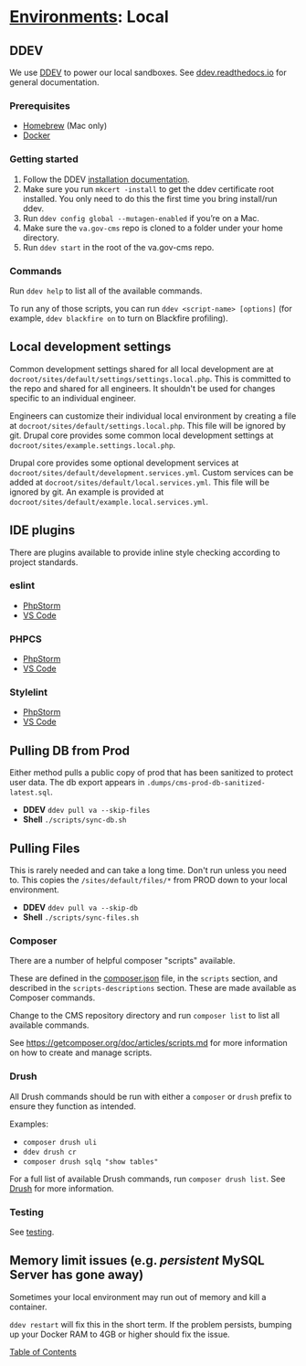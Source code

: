 # [Environments](environments): Local

## DDEV

We use [DDEV](https://ddev.com/) to power our local sandboxes.  See [ddev.readthedocs.io](https://ddev.readthedocs.io/en/latest/) for general documentation.

### Prerequisites

- [Homebrew](https://brew.sh/) (Mac only)
- [Docker](https://docs.docker.com/get-docker/)

### Getting started

1. Follow the DDEV [installation documentation](https://ddev.readthedocs.io/en/latest/users/install/ddev-installation/).
1. Make sure you run `mkcert -install` to get the ddev certificate root installed. You only need to do this the first time you bring install/run ddev.
1. Run `ddev config global --mutagen-enabled` if you’re on a Mac.
1. Make sure the `va.gov-cms` repo is cloned to a folder under your home directory.
1. Run `ddev start` in the root of the va.gov-cms repo.

### Commands

Run `ddev help` to list all of the available commands.

To run any of those scripts, you can run `ddev <script-name> [options]` (for example, `ddev blackfire on` to turn on Blackfire profiling).

## Local development settings

Common development settings shared for all local development are at `docroot/sites/default/settings/settings.local.php`. This is committed to the repo and shared for all engineers. It shouldn't be used for changes specific to an individual engineer.

Engineers can customize their individual local environment by creating a file at `docroot/sites/default/settings.local.php`. This file will be ignored by git. Drupal core provides some common local development settings at `docroot/sites/example.settings.local.php`.

Drupal core provides some optional development services at `docroot/sites/default/development.services.yml`. Custom services can be added at `docroot/sites/default/local.services.yml`. This file will be ignored by git. An example is provided at `docroot/sites/default/example.local.services.yml`.

## IDE plugins

There are plugins available to provide inline style checking according to project standards.

### eslint

- [PhpStorm](https://www.jetbrains.com/help/phpstorm/eslint.html)
- [VS Code](https://marketplace.visualstudio.com/items?itemName=dbaeumer.vscode-eslint)

### PHPCS

- [PhpStorm](https://www.jetbrains.com/help/phpstorm/using-php-code-sniffer.html)
- [VS Code](https://marketplace.visualstudio.com/items?itemName=ikappas.phpcs)

### Stylelint

- [PhpStorm](https://www.jetbrains.com/help/phpstorm/using-stylelint-code-quality-tool.html)
- [VS Code](https://marketplace.visualstudio.com/items?itemName=stylelint.vscode-stylelint)

## Pulling DB from Prod

Either method pulls a public copy of prod that has been sanitized to protect
user data. The db export appears in `.dumps/cms-prod-db-sanitized-latest.sql`.

- **DDEV** `ddev pull va --skip-files`
- **Shell** `./scripts/sync-db.sh`

## Pulling Files

This is rarely needed and can take a long time.  Don't run unless you need to.
This copies the `/sites/default/files/*` from PROD down to your local environment.

- **DDEV** `ddev pull va --skip-db`
- **Shell** `./scripts/sync-files.sh`

### Composer

There are a number of helpful composer "scripts" available.  

These are defined in the [composer.json](composer.json) file, in the `scripts` section, and described in the `scripts-descriptions` section. These are made available as Composer commands.

Change to the CMS repository directory and run `composer list` to list all available commands.

See https://getcomposer.org/doc/articles/scripts.md for more information on how to create and manage scripts.

### Drush

All Drush commands should be run with either a `composer` or `drush` prefix to ensure they function as intended.

Examples:

- `composer drush uli`
- `ddev drush cr`
- `composer drush sqlq "show tables"`

For a full list of available Drush commands, run `composer drush list`.  See [Drush](./drush.md) for more information.

### Testing

See [testing](testing.md).

## Memory limit issues (e.g. _persistent_ MySQL Server has gone away)

Sometimes your local environment may run out of memory and kill a container.

`ddev restart` will fix this in the short term. If the problem persists, bumping up your Docker RAM to 4GB or higher should fix the issue.

[Table of Contents](../README.md)
